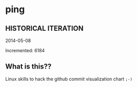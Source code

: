 # ping

## HISTORICAL ITERATION
2014-05-08

Incremented: 6184

## What is this?? 
Linux skills to hack the github commit visualization chart `;-)`
